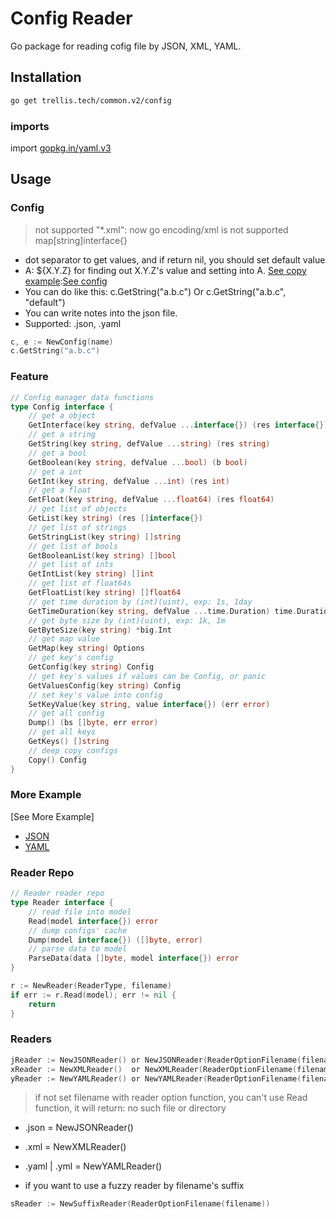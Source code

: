 # Config Reader

Go package for reading cofig file by JSON, XML, YAML.

## Installation

```bash
go get trellis.tech/common.v2/config
```

### imports

import [gopkg.in/yaml.v3](https://github.com/go-yaml/yaml/tree/v3)

## Usage

### Config

> not supported "*.xml": now go encoding/xml is not supported map[string]interface{}

* dot separator to get values, and if return nil, you should set default value
* A: ${X.Y.Z} for finding out X.Y.Z's value and setting into A. [See copy example](config_test.go#L20):[See config](example.json#14)
* You can do like this: c.GetString("a.b.c") Or c.GetString("a.b.c", "default")
* You can write notes into the json file.
* Supported: .json, .yaml

```go
c, e := NewConfig(name)
c.GetString("a.b.c")
```

### Feature

```go
// Config manager data functions
type Config interface {
	// get a object
	GetInterface(key string, defValue ...interface{}) (res interface{})
	// get a string
	GetString(key string, defValue ...string) (res string)
	// get a bool
	GetBoolean(key string, defValue ...bool) (b bool)
	// get a int
	GetInt(key string, defValue ...int) (res int)
	// get a float
	GetFloat(key string, defValue ...float64) (res float64)
	// get list of objects
	GetList(key string) (res []interface{})
	// get list of strings
	GetStringList(key string) []string
	// get list of bools
	GetBooleanList(key string) []bool
	// get list of ints
	GetIntList(key string) []int
	// get list of float64s
	GetFloatList(key string) []float64
	// get time duration by (int)(uint), exp: 1s, 1day
	GetTimeDuration(key string, defValue ...time.Duration) time.Duration
	// get byte size by (int)(uint), exp: 1k, 1m
	GetByteSize(key string) *big.Int
	// get map value
	GetMap(key string) Options
	// get key's config
	GetConfig(key string) Config
	// get key's values if values can be Config, or panic
	GetValuesConfig(key string) Config
	// set key's value into config
	SetKeyValue(key string, value interface{}) (err error)
	// get all config
	Dump() (bs []byte, err error)
	// get all keys
	GetKeys() []string
	// deep copy configs
	Copy() Config
}
```

### More Example

[See More Example]

* [JSON](example.json)
* [YAML](example.yml)

### Reader Repo

```go
// Reader reader repo
type Reader interface {
	// read file into model
	Read(model interface{}) error
	// dump configs' cache
	Dump(model interface{}) ([]byte, error)
	// parse data to model
	ParseData(data []byte, model interface{}) error
}
```

```go
r := NewReader(ReaderType, filename)
if err := r.Read(model); err != nil {
	return
}
```

### Readers

```go
jReader := NewJSONReader() or NewJSONReader(ReaderOptionFilename(filename))
xReader := NewXMLReader()  or NewXMLReader(ReaderOptionFilename(filename))
yReader := NewYAMLReader() or NewYAMLReader(ReaderOptionFilename(filename))
```


> if not set filename with reader option function, you can't use Read function, it will return: no such file or directory

* .json = NewJSONReader() 
* .xml = NewXMLReader()
* .yaml | .yml = NewYAMLReader()

* if you want to use a fuzzy reader by filename's suffix

```go
sReader := NewSuffixReader(ReaderOptionFilename(filename))
```

